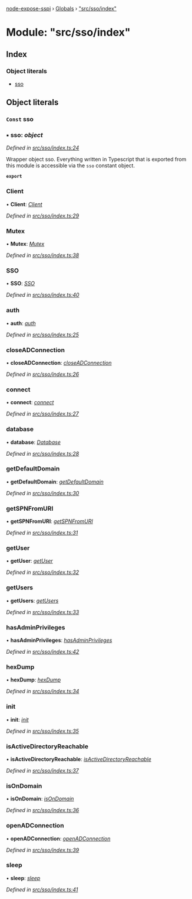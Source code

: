 [node-expose-sspi](../README.md) › [Globals](../globals.md) › ["src/sso/index"](_src_sso_index_.md)

# Module: "src/sso/index"

## Index

### Object literals

* [sso](_src_sso_index_.md#const-sso)

## Object literals

### `Const` sso

### ▪ **sso**: *object*

*Defined in [src/sso/index.ts:24](https://github.com/jlguenego/node-expose-sspi/blob/3a7c182/src/sso/index.ts#L24)*

Wrapper object sso. Everything written in Typescript that is
exported from this module is accessible via the `sso` constant object.

**`export`** 

###  Client

• **Client**: *[Client](../classes/_src_sso_client_.client.md)*

*Defined in [src/sso/index.ts:29](https://github.com/jlguenego/node-expose-sspi/blob/3a7c182/src/sso/index.ts#L29)*

###  Mutex

• **Mutex**: *[Mutex](../classes/_src_sso_mutex_.mutex.md)*

*Defined in [src/sso/index.ts:38](https://github.com/jlguenego/node-expose-sspi/blob/3a7c182/src/sso/index.ts#L38)*

###  SSO

• **SSO**: *[SSO](../classes/_src_sso_sso_.sso.md)*

*Defined in [src/sso/index.ts:40](https://github.com/jlguenego/node-expose-sspi/blob/3a7c182/src/sso/index.ts#L40)*

###  auth

• **auth**: *[auth](_src_sso_auth_.md#auth)*

*Defined in [src/sso/index.ts:25](https://github.com/jlguenego/node-expose-sspi/blob/3a7c182/src/sso/index.ts#L25)*

###  closeADConnection

• **closeADConnection**: *[closeADConnection](_src_sso_adconnection_.md#closeadconnection)*

*Defined in [src/sso/index.ts:26](https://github.com/jlguenego/node-expose-sspi/blob/3a7c182/src/sso/index.ts#L26)*

###  connect

• **connect**: *[connect](_src_sso_connect_.md#connect)*

*Defined in [src/sso/index.ts:27](https://github.com/jlguenego/node-expose-sspi/blob/3a7c182/src/sso/index.ts#L27)*

###  database

• **database**: *[Database](../interfaces/_src_sso_interfaces_.database.md)*

*Defined in [src/sso/index.ts:28](https://github.com/jlguenego/node-expose-sspi/blob/3a7c182/src/sso/index.ts#L28)*

###  getDefaultDomain

• **getDefaultDomain**: *[getDefaultDomain](_src_sso_domain_.md#getdefaultdomain)*

*Defined in [src/sso/index.ts:30](https://github.com/jlguenego/node-expose-sspi/blob/3a7c182/src/sso/index.ts#L30)*

###  getSPNFromURI

• **getSPNFromURI**: *[getSPNFromURI](_src_sso_client_.md#getspnfromuri)*

*Defined in [src/sso/index.ts:31](https://github.com/jlguenego/node-expose-sspi/blob/3a7c182/src/sso/index.ts#L31)*

###  getUser

• **getUser**: *[getUser](_src_sso_userdb_.md#getuser)*

*Defined in [src/sso/index.ts:32](https://github.com/jlguenego/node-expose-sspi/blob/3a7c182/src/sso/index.ts#L32)*

###  getUsers

• **getUsers**: *[getUsers](_src_sso_userdb_.md#getusers)*

*Defined in [src/sso/index.ts:33](https://github.com/jlguenego/node-expose-sspi/blob/3a7c182/src/sso/index.ts#L33)*

###  hasAdminPrivileges

• **hasAdminPrivileges**: *[hasAdminPrivileges](_src_sso_uac_.md#hasadminprivileges)*

*Defined in [src/sso/index.ts:42](https://github.com/jlguenego/node-expose-sspi/blob/3a7c182/src/sso/index.ts#L42)*

###  hexDump

• **hexDump**: *[hexDump](_src_sso_misc_.md#hexdump)*

*Defined in [src/sso/index.ts:34](https://github.com/jlguenego/node-expose-sspi/blob/3a7c182/src/sso/index.ts#L34)*

###  init

• **init**: *[init](_src_sso_userdb_.md#init)*

*Defined in [src/sso/index.ts:35](https://github.com/jlguenego/node-expose-sspi/blob/3a7c182/src/sso/index.ts#L35)*

###  isActiveDirectoryReachable

• **isActiveDirectoryReachable**: *[isActiveDirectoryReachable](_src_sso_domain_.md#isactivedirectoryreachable)*

*Defined in [src/sso/index.ts:37](https://github.com/jlguenego/node-expose-sspi/blob/3a7c182/src/sso/index.ts#L37)*

###  isOnDomain

• **isOnDomain**: *[isOnDomain](_src_sso_domain_.md#isondomain)*

*Defined in [src/sso/index.ts:36](https://github.com/jlguenego/node-expose-sspi/blob/3a7c182/src/sso/index.ts#L36)*

###  openADConnection

• **openADConnection**: *[openADConnection](_src_sso_adconnection_.md#openadconnection)*

*Defined in [src/sso/index.ts:39](https://github.com/jlguenego/node-expose-sspi/blob/3a7c182/src/sso/index.ts#L39)*

###  sleep

• **sleep**: *[sleep](_src_sso_sleep_.md#sleep)*

*Defined in [src/sso/index.ts:41](https://github.com/jlguenego/node-expose-sspi/blob/3a7c182/src/sso/index.ts#L41)*
